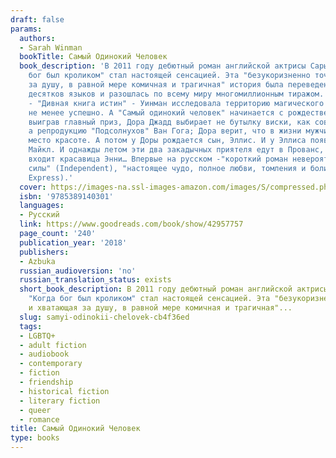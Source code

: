 ```yaml
---
draft: false
params:
  authors:
  - Sarah Winman
  bookTitle: Самый Одинокий Человек
  book_description: 'В 2011 году дебютный роман английской актрисы Сары Уинман "Когда
    бог был кроликом" стал настоящей сенсацией. Эта "безукоризненно точная и хватающая
    за душу, в равной мере комичная и трагичная" история была переведена на несколько
    десятков языков и разошлась по всему миру многомиллионным тиражом. Во втором романе
    - "Дивная книга истин" - Уинман исследовала территорию магического реализма, и
    не менее успешно. А "Самый одинокий человек" начинается с рождественской лотереи:
    выиграв главный приз, Дора Джадд выбирает не бутылку виски, как советует муж,
    а репродукцию "Подсолнухов" Ван Гога; Дора верит, что в жизни мужчин тоже есть
    место красоте. А потом у Доры рождается сын, Эллис. И у Эллиса появляется друг
    Майкл. И однажды летом эти два закадычных приятеля едут в Прованс, где в их жизнь
    входит красавица Энни… Впервые на русском -"короткий роман невероятной эмоциональной
    силы" (Independent), "настоящее чудо, полное любви, томления и боли утраты" (Sunday
    Express).'
  cover: https://images-na.ssl-images-amazon.com/images/S/compressed.photo.goodreads.com/books/1543234236i/42957757.jpg
  isbn: '9785389140301'
  languages:
  - Русский
  link: https://www.goodreads.com/book/show/42957757
  page_count: '240'
  publication_year: '2018'
  publishers:
  - Azbuka
  russian_audioversion: 'no'
  russian_translation_status: exists
  short_book_description: В 2011 году дебютный роман английской актрисы Сары Уинман
    "Когда бог был кроликом" стал настоящей сенсацией. Эта "безукоризненно точная
    и хватающая за душу, в равной мере комичная и трагичная"...
  slug: samyi-odinokii-chelovek-cb4f36ed
  tags:
  - LGBTQ+
  - adult fiction
  - audiobook
  - contemporary
  - fiction
  - friendship
  - historical fiction
  - literary fiction
  - queer
  - romance
title: Самый Одинокий Человек
type: books
---
```

